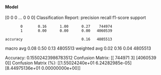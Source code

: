 #### Model
[0 0 0 ... 0 0 0]
Classification Report:
              precision    recall  f1-score   support

           0       0.16      1.00      0.27    744974
           1       0.00      0.00      0.00   4060539

    accuracy                           0.16   4805513
   macro avg       0.08      0.50      0.13   4805513
weighted avg       0.02      0.16      0.04   4805513

Accuracy: 0.15502423986783512
Confusion Matrix:
[[ 744971       3]
 [4060539       0]]
Confusion Matrix (%):
[[1.55024240e+01 6.24282985e-05]
 [8.44975136e+01 0.00000000e+00]]
